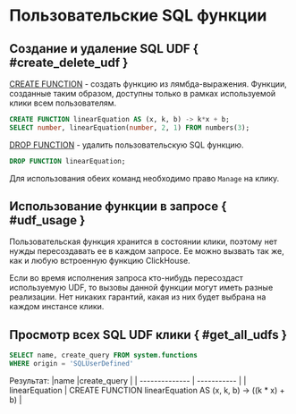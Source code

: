 # Пользовательские SQL функции

## Создание и удаление SQL UDF { #create_delete_udf }

[CREATE FUNCTION](https://clickhouse.com/docs/en/sql-reference/statements/create/function) - создать функцию из лямбда-выражения. Функции, созданные таким образом, доступны только в рамках используемой клики всем пользователям.
```sql
CREATE FUNCTION linearEquation AS (x, k, b) -> k*x + b;
SELECT number, linearEquation(number, 2, 1) FROM numbers(3);
```

[DROP FUNCTION](https://clickhouse.com/docs/en/sql-reference/statements/drop#drop-function) - удалить пользовательскую SQL функцию.
```sql
DROP FUNCTION linearEquation;
```

Для использования обеих команд необходимо право `Manage` на клику.

## Использование функции в запросе { #udf_usage }
Пользовательская функция хранится в состоянии клики, поэтому нет нужды пересоздавать ее в каждом запросе. Ее можно вызвать так же, как и любую встроенную функцию ClickHouse.

Если во время исполнения запроса кто-нибудь пересоздаст используемую UDF, то вызовы данной функции могут иметь разные реализации. Нет никаких гарантий, какая из них будет выбрана на каждом инстансе клики.

## Просмотр всех SQL UDF клики { #get_all_udfs }
```sql
SELECT name, create_query FROM system.functions
WHERE origin = 'SQLUserDefined'
```
Результат:
|name            |create_query |
| -------------- | ----------- |
| linearEquation | CREATE FUNCTION linearEquation AS (x, k, b) -> ((k * x) + b) |
